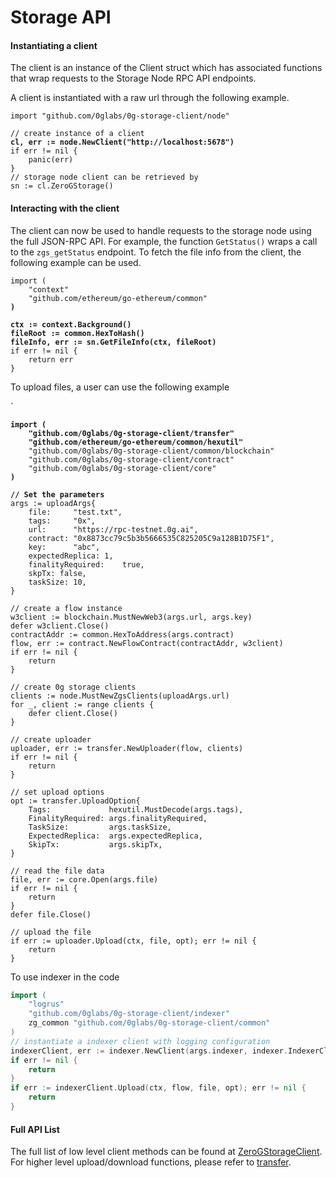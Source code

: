 # Storage API

#### Instantiating a client <a href="#instantiating-a-client" id="instantiating-a-client"></a>

The client is an instance of the Client struct which has associated functions that wrap requests to the Storage Node RPC API endpoints.

A client is instantiated with a raw url through the following example.

<pre class="language-go"><code class="lang-go">import "github.com/0glabs/0g-storage-client/node"

// create instance of a client
<strong>cl, err := node.NewClient("http://localhost:5678")
</strong>if err != nil {
    panic(err)
}
// storage node client can be retrieved by
sn := cl.ZeroGStorage()
</code></pre>

#### Interacting with the client <a href="#interacting-with-a-client" id="interacting-with-a-client"></a>

The client can now be used to handle requests to the storage node using the full JSON-RPC API. For example, the function `GetStatus()` wraps a call to the `zgs_getStatus` endpoint. To fetch the file info from the client, the following example can be used.

<pre class="language-go"><code class="lang-go">import (
    "context"
    "github.com/ethereum/go-ethereum/common"
<strong>)
</strong><strong>
</strong><strong>ctx := context.Background()
</strong><strong>fileRoot := common.HexToHash()
</strong><strong>fileInfo, err := sn.GetFileInfo(ctx, fileRoot)
</strong>if err != nil {
    return err
}
</code></pre>

To upload files, a user can use the following example

\`

<pre class="language-go"><code class="lang-go"><strong>import (    
</strong><strong>    "github.com/0glabs/0g-storage-client/transfer"
</strong><strong>    "github.com/ethereum/go-ethereum/common/hexutil"
</strong>    "github.com/0glabs/0g-storage-client/common/blockchain"
    "github.com/0glabs/0g-storage-client/contract"
    "github.com/0glabs/0g-storage-client/core"
<strong>)
</strong><strong>
</strong><strong>// Set the parameters
</strong>args := uploadArgs{
    file:     "test.txt",
    tags:     "0x",
    url:      "https://rpc-testnet.0g.ai",
    contract: "0x8873cc79c5b3b5666535C825205C9a128B1D75F1",
    key:      "abc",
    expectedReplica: 1,
    finalityRequired:    true,
    skpTx: false,
    taskSize: 10,
}

// create a flow instance
w3client := blockchain.MustNewWeb3(args.url, args.key)
defer w3client.Close()
contractAddr := common.HexToAddress(args.contract)
flow, err := contract.NewFlowContract(contractAddr, w3client)
if err != nil {
    return
}

// create 0g storage clients
clients := node.MustNewZgsClients(uploadArgs.url)
for _, client := range clients {
    defer client.Close()
}

// create uploader
uploader, err := transfer.NewUploader(flow, clients)
if err != nil {
    return
}

// set upload options
opt := transfer.UploadOption{
    Tags:             hexutil.MustDecode(args.tags),
    FinalityRequired: args.finalityRequired,
    TaskSize:         args.taskSize,
    ExpectedReplica:  args.expectedReplica,
    SkipTx:           args.skipTx,
}

// read the file data
file, err := core.Open(args.file)
if err != nil {
    return
}
defer file.Close()

// upload the file
if err := uploader.Upload(ctx, file, opt); err != nil {
    return
}
</code></pre>

To use indexer in the code

```go
import (
    "logrus"
    "github.com/0glabs/0g-storage-client/indexer"
    zg_common "github.com/0glabs/0g-storage-client/common"
)
// instantiate a indexer client with logging configuration
indexerClient, err := indexer.NewClient(args.indexer, indexer.IndexerClientOption{LogOption: zg_common.LogOption{Logger: logrus.StandardLogger()}})
if err != nil {
    return
}
if err := indexerClient.Upload(ctx, flow, file, opt); err != nil {
    return
}
```

#### Full API List&#x20;

The full list of low level client methods can be found at [ZeroGStorageClient](https://pkg.go.dev/github.com/0glabs/0g-storage-client@v0.3.0/node#ZeroGStorageClient). For higher level upload/download functions, please refer to [transfer](https://pkg.go.dev/github.com/0glabs/0g-storage-client@v0.3.0/transfer).
